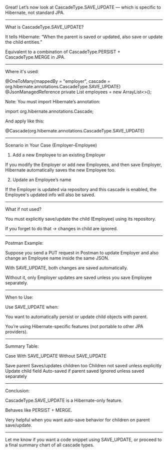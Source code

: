 Great! Let’s now look at CascadeType.SAVE_UPDATE — which is specific to Hibernate, not standard JPA.


---

What is CascadeType.SAVE_UPDATE?

It tells Hibernate:
“When the parent is saved or updated, also save or update the child entities.”


Equivalent to a combination of CascadeType.PERSIST + CascadeType.MERGE in JPA.


---

Where it's used:

@OneToMany(mappedBy = "employer", cascade = org.hibernate.annotations.CascadeType.SAVE_UPDATE)
@JsonManagedReference
private List<Employee> employees = new ArrayList<>();

Note:
You must import Hibernate’s annotation:

import org.hibernate.annotations.Cascade;

And apply like this:

@Cascade(org.hibernate.annotations.CascadeType.SAVE_UPDATE)


---

Scenario in Your Case (Employer–Employee)

1. Add a new Employee to an existing Employer

If you modify the Employer or add new Employees, and then save Employer, Hibernate automatically saves the new Employee too.


2. Update an Employee’s name

If the Employer is updated via repository and this cascade is enabled, the Employee's updated info will also be saved.



---

What if not used?

You must explicitly save/update the child (Employee) using its repository.

If you forget to do that → changes in child are ignored.



---

Postman Example:

Suppose you send a PUT request in Postman to update Employer and also change an Employee name inside the same JSON.

With SAVE_UPDATE, both changes are saved automatically.

Without it, only Employer updates are saved unless you save Employee separately.



---

When to Use:

Use SAVE_UPDATE when:

You want to automatically persist or update child objects with parent.

You’re using Hibernate-specific features (not portable to other JPA providers).



---

Summary Table:

Case	With SAVE_UPDATE	Without SAVE_UPDATE

Save parent	Saves/updates children too	Children not saved unless explicitly
Update child field	Auto-saved if parent saved	Ignored unless saved separately



---

Conclusion:

CascadeType.SAVE_UPDATE is a Hibernate-only feature.

Behaves like PERSIST + MERGE.

Very helpful when you want auto-save behavior for children on parent save/update.



---

Let me know if you want a code snippet using SAVE_UPDATE, or proceed to a final summary chart of all cascade types.
